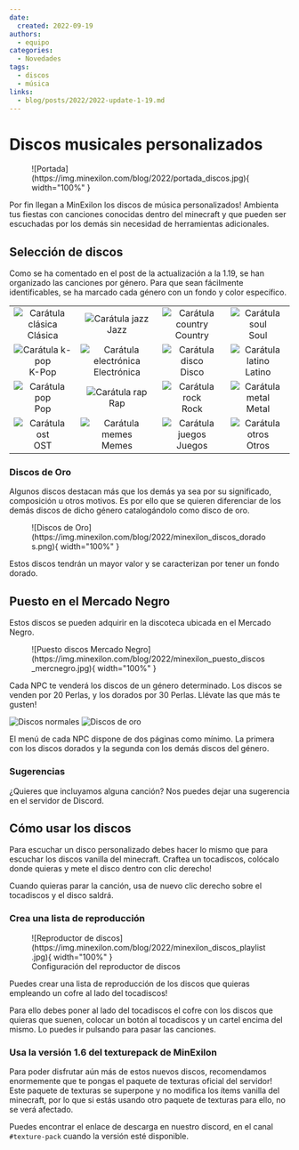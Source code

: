 ```yaml
---
date:
  created: 2022-09-19
authors:
  - equipo
categories:
  - Novedades
tags:
  - discos
  - música
links:
  - blog/posts/2022/2022-update-1-19.md
---
```


# Discos musicales personalizados

<figure markdown="span">
  ![Portada](https://img.minexilon.com/blog/2022/portada_discos.jpg){ width="100%" }
</figure>

Por fin llegan a MinExilon los discos de música personalizados! Ambienta tus fiestas con canciones conocidas dentro del minecraft y que pueden ser escuchadas por los demás sin necesidad de herramientas adicionales.

<!-- more -->

## Selección de discos

Como se ha comentado en el post de la actualización a la 1.19, se han organizado las canciones por género. Para que sean fácilmente identificables, se ha marcado cada género con un fondo y color específico.

| | | | |
| :---: | :---: | :---: | :---: |
| ![Carátula clásica](https://img.minexilon.com/blog/2022/minexilon_discos_musica_clasica.png) <br> Clásica | ![Carátula jazz](https://img.minexilon.com/blog/2022/minexilon_discos_jazz.png) <br> Jazz | ![Carátula country](https://img.minexilon.com/blog/2022/minexilon_discos_country.png) <br> Country | ![Carátula soul](https://img.minexilon.com/blog/2022/minexilon_discos_soul.png) <br> Soul |
| ![Carátula k-pop](https://img.minexilon.com/blog/2022/minexilon_discos_k_pop.png) <br> K-Pop | ![Carátula electrónica](https://img.minexilon.com/blog/2022/minexilon_discos_electronica.png) <br> Electrónica | ![Carátula disco](https://img.minexilon.com/blog/2022/minexilon_discos_disco.png) <br> Disco | ![Carátula latino](https://img.minexilon.com/blog/2022/minexilon_discos_reggaeton.png) <br> Latino |
| ![Carátula pop](https://img.minexilon.com/blog/2022/minexilon_discos_pop.png) <br> Pop | ![Carátula rap](https://img.minexilon.com/blog/2022/minexilon_discos_rap.png) <br> Rap | ![Carátula rock](https://img.minexilon.com/blog/2022/minexilon_discos_rock.png) <br> Rock | ![Carátula metal](https://img.minexilon.com/blog/2022/minexilon_discos_metal.png) <br> Metal |
| ![Carátula ost](https://img.minexilon.com/blog/2022/minexilon_discos_series_peliculas.png) <br> OST | ![Carátula memes](https://img.minexilon.com/blog/2022/minexilon_discos_memes.png) <br> Memes | ![Carátula juegos](https://img.minexilon.com/blog/2022/minexilon_discos_juegos.png) <br> Juegos | ![Carátula otros](https://img.minexilon.com/blog/2022/minexilon_discos_otros.png) <br> Otros |

### Discos de Oro

Algunos discos destacan más que los demás ya sea por su significado, composición u otros motivos. Es por ello que se quieren diferenciar de los demás discos de dicho género catalogándolo como disco de oro.

<figure markdown="span">
  ![Discos de Oro](https://img.minexilon.com/blog/2022/minexilon_discos_dorados.png){ width="100%" }
</figure>

Estos discos tendrán un mayor valor y se caracterizan por tener un fondo dorado.

## Puesto en el Mercado Negro

Estos discos se pueden adquirir en la discoteca ubicada en el Mercado Negro.

<figure markdown="span">
  ![Puesto discos Mercado Negro](https://img.minexilon.com/blog/2022/minexilon_puesto_discos_mercnegro.jpg){ width="100%" }
</figure>

Cada NPC te venderá los discos de un género determinado. Los discos se venden por 20 Perlas, y los dorados por 30 Perlas. Llévate las que más te gusten!

![Discos normales](https://img.minexilon.com/blog/2022/tienda_discos_normales.jpg)
![Discos de oro](https://img.minexilon.com/blog/2022/tienda_discos_oro.jpg)

El menú de cada NPC dispone de dos páginas como mínimo. La primera con los discos dorados y la segunda con los demás discos del género.

### Sugerencias

¿Quieres que incluyamos alguna canción? Nos puedes dejar una sugerencia en el servidor de Discord.

## Cómo usar los discos

Para escuchar un disco personalizado debes hacer lo mismo que para escuchar los discos vanilla del minecraft. Craftea un tocadiscos, colócalo donde quieras y mete el disco dentro con clic derecho!

Cuando quieras parar la canción, usa de nuevo clic derecho sobre el tocadiscos y el disco saldrá.

### Crea una lista de reproducción

<figure markdown="span">
  ![Reproductor de discos](https://img.minexilon.com/blog/2022/minexilon_discos_playlist.jpg){ width="100%" }
  <figcaption>Configuración del reproductor de discos</figcaption>
</figure>

Puedes crear una lista de reproducción de los discos que quieras empleando un cofre al lado del tocadiscos!

Para ello debes poner al lado del tocadiscos el cofre con los discos que quieras que suenen, colocar un botón al tocadiscos y un cartel encima del mismo. Lo puedes ir pulsando para pasar las canciones.

### Usa la versión 1.6 del texturepack de MinExilon

Para poder disfrutar aún más de estos nuevos discos, recomendamos enormemente que te pongas el paquete de texturas oficial del servidor! Este paquete de texturas se superpone y no modifica los ítems vanilla del minecraft, por lo que si estás usando otro paquete de texturas para ello, no se verá afectado.

Puedes encontrar el enlace de descarga en nuestro discord, en el canal `#texture-pack` cuando la versión esté disponible.